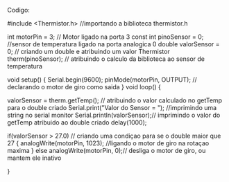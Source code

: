 Codigo: 
 
#include <Thermistor.h> //importando a biblioteca thermistor.h 
 
int motorPin = 3; // Motor ligado na porta 3 
const int pinoSensor = 0; //sensor de temperatura ligado na porta analogica 0 
double valorSensor = 0; // criando um double e atribuindo um valor 
Thermistor therm(pinoSensor); // atribuindo o calculo da biblioteca ao sensor de temperatura 
 
void setup() 
{ 
  Serial.begin(9600); 
  pinMode(motorPin, OUTPUT); // declarando o motor de giro como saida 
} 
void loop() 
{ 
   
  valorSensor = therm.getTemp(); // atribuindo o valor calculado no getTemp para o double  criado 
  Serial.print("Valor do Sensor = "); //imprimindo uma string no serial monitor 
  Serial.println(valorSensor);// imprimindo o valor do getTemp atribuido ao double criado 
  delay(1000); 
 
   if(valorSensor > 27.0) // criando uma condiçao para se o double maior que 27 
  { 
    analogWrite(motorPin, 1023); //ligando o motor de giro na rotaçao maxima 
  } 
  else 
    analogWrite(motorPin, 0);// desliga o motor de giro, ou mantem ele inativo 
   
} 
